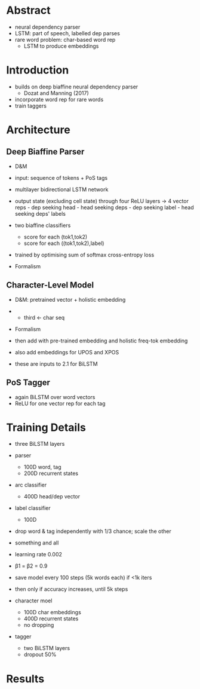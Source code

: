 # Abstract
- neural dependency parser
- LSTM: part of speech, labelled dep parses
- rare word problem: char-based word rep
    - LSTM to produce embeddings

# Introduction
- builds on deep biaffine neural dependency parser
    - Dozat and Manning (2017)
- incorporate word rep for rare words
- train taggers

# Architecture
## Deep Biaffine Parser
- D&M
- input: sequence of tokens + PoS tags
- multilayer bidirectional LSTM network
- output state (excluding cell state) through four ReLU layers
    -> 4 vector reps
        - dep seeking head
        - head seeking deps
        - dep seeking label
        - head seeking deps' labels

- two biaffine classifiers
    - score for each (tok1,tok2)
    - score for each ((tok1,tok2),label)
- trained by optimising sum of softmax cross-entropy loss

- Formalism

## Character-Level Model
- D&M: pretrained vector + holistic embedding
- + third <- char seq
- Formalism

- then add with pre-trained embedding and holistic freq-tok embedding
- also add embeddings for UPOS and XPOS

- these are inputs to 2.1 for BiLSTM

## PoS Tagger
- again BiLSTM over word vectors
- ReLU for one vector rep for each tag

# Training Details
- three BiLSTM layers
- parser
    - 100D word, tag
    - 200D recurrent states
- arc classifier
    - 400D head/dep vector
- label classifier
    - 100D

- drop word & tag independently with 1/3 chance; scale the other
- something and all

- learning rate 0.002
- β1 = β2 = 0.9

- save model every 100 steps (5k words each) if <1k iters
- then only if accuracy increases, until 5k steps

- character moel
    - 100D char embeddings
    - 400D recurrent states
    - no dropping

- tagger
    - two BiLSTM layers 
    - dropout 50%

# Results
